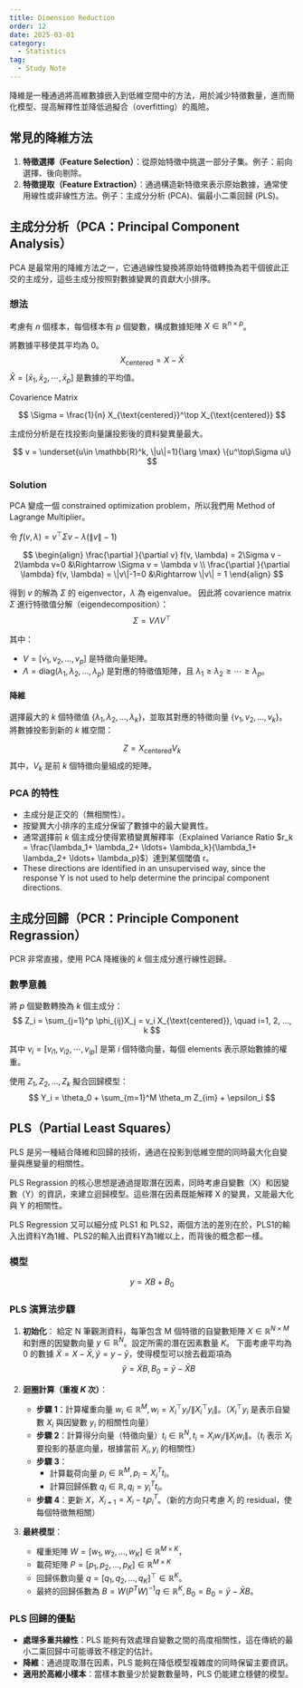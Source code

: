 ```yaml
---
title: Dimension Reduction
order: 12
date: 2025-03-01
category:
  - Statistics
tag:
  - Study Note
---
```


降維是一種通過將高維數據嵌入到低維空間中的方法，用於減少特徵數量，進而簡化模型、提高解釋性並降低過擬合（overfitting）的風險。

<!-- more -->

## 常見的降維方法

1. **特徵選擇（Feature Selection）**：從原始特徵中挑選一部分子集。例子：前向選擇、後向剔除。
2. **特徵提取（Feature Extraction）**：通過構造新特徵來表示原始數據，通常使用線性或非線性方法。例子：主成分分析 (PCA)、偏最小二乘回歸 (PLS)。


## 主成分分析（PCA：Principal Component Analysis）

PCA 是最常用的降維方法之一，它通過線性變換將原始特徵轉換為若干個彼此正交的主成分，這些主成分按照對數據變異的貢獻大小排序。


### 想法

考慮有 $n$ 個樣本，每個樣本有 $p$ 個變數，構成數據矩陣 $X \in \mathbb{R}^{n \times p}$。

將數據平移使其平均為 0。
$$
X_{\text{centered}} = X - \bar{X}
$$
$\bar{X} = [\bar{x}_1, \bar{x}_2, \cdots, \bar{x}_p]$ 是數據的平均值。

Covarience Matrix

$$
\Sigma = \frac{1}{n} X_{\text{centered}}^\top X_{\text{centered}}
$$

主成份分析是在找投影向量讓投影後的資料變異量最大。

$$
v = \underset{u\in \mathbb{R}^k, \|u\|=1}{\arg \max} \{u^\top\Sigma u\}
$$

### Solution

PCA 變成一個 constrained optimization problem，所以我們用 Method of Lagrange Multiplier。

令 $f(v, \lambda) = v^\top \Sigma v - \lambda (\|v\| - 1)$


$$
\begin{align}
\frac{\partial }{\partial v} f(v, \lambda) = 2\Sigma v - 2\lambda v=0 &\Rightarrow \Sigma v = \lambda v \\
\frac{\partial }{\partial \lambda} f(v, \lambda) = \|v\|-1=0 &\Rightarrow \|v\| = 1
\end{align}
$$

得到 $v$ 的解為 $\Sigma$ 的 eigenvector，$\lambda$ 為 eigenvalue。
因此將 covarience matrix $\Sigma$ 進行特徵值分解（eigendecomposition）：
$$
\Sigma = V \Lambda V^\top
$$

其中：
   - $V = [v_1, v_2, \ldots, v_p]$ 是特徵向量矩陣。
   - $\Lambda = \text{diag}(\lambda_1, \lambda_2, \ldots, \lambda_p)$ 是對應的特徵值矩陣，且 $\lambda_1 \geq \lambda_2 \geq \cdots \geq \lambda_p$。

#### 降維

選擇最大的 $k$ 個特徵值 $\{\lambda_1, \lambda_2, \ldots, \lambda_k\}$，並取其對應的特徵向量 $\{v_1, v_2, \ldots, v_k\}$。將數據投影到新的 $k$ 維空間：

$$
Z = X_{\text{centered}} V_k
$$
其中，$V_k$ 是前 $k$ 個特徵向量組成的矩陣。

### **PCA 的特性**
- 主成分是正交的（無相關性）。
- 按變異大小排序的主成分保留了數據中的最大變異性。
- 通常選擇前 $k$ 個主成分使得累積變異解釋率（Explained Variance Ratio $r_k = \frac{\lambda_1+ \lambda_2+ \ldots+ \lambda_k}{\lambda_1+ \lambda_2+ \ldots+ \lambda_p}$）達到某個閾值 r。
- These directions are identified in an unsupervised way, since the response Y is not used to help determine the principal component directions.

## 主成分回歸（PCR：Principle Component Regrassion）

PCR 非常直接，使用 PCA 降維後的 $k$ 個主成分進行線性迴歸。

### 數學意義

將 $p$ 個變數轉換為 $k$ 個主成分：
$$
Z_i = \sum_{j=1}^p \phi_{ij}X_j = v_i X_{\text{centered}}, \quad i=1, 2, ..., k
$$

其中 $v_i = [v_{i1}, v_{i2}, \cdots, v_{ip}]$ 是第 $i$ 個特徵向量，每個 elements 表示原始數據的權重。

使用 $Z_1, Z_2, \dots, Z_k$ 擬合回歸模型：
$$
Y_i = \theta_0 + \sum_{m=1}^M \theta_m Z_{im} + \epsilon_i
$$

## PLS（Partial Least Squares）

PLS 是另一種結合降維和回歸的技術，通過在投影到低維空間的同時最大化自變量與應變量的相關性。

PLS Regrassion 的核心思想是通過提取潛在因素，同時考慮自變數（X）和因變數（Y）的資訊，來建立迴歸模型。這些潛在因素既能解釋 X 的變異，又能最大化與 Y 的相關性。

PLS Regression 又可以細分成 PLS1 和 PLS2，兩個方法的差別在於，PLS1的輸入出資料Y為1維、PLS2的輸入出資料Y為1維以上，而背後的概念都一樣。

### 模型

$$
y = XB + B_0
$$

### PLS 演算法步驟

1. **初始化**：
給定 N 筆觀測資料，每筆包含 M 個特徵的自變數矩陣 $X \in \mathbb{R}^{N \times M}$ 和對應的因變數向量 $y \in \mathbb{R}^N$。設定所需的潛在因素數量 $K$。
下面考慮平均為 0 的數據 $\tilde{X} = X-\bar{X}, \tilde{y} = y-\bar{y}$，使得模型可以捨去截距項為
$$
\tilde{y} = \tilde{X}B, B_0 = \bar{y} - \bar{X}B
$$

2. **迴圈計算（重複 $K$ 次）**：
   - **步驟 1**：計算權重向量 $w_i \in \mathbb{R}^M, w_i = X_i^\top y_i/\|X_i^\top y_i\|$。（$X_i^\top y_i$ 是表示自變數 $X_i$ 與因變數 $y_i$ 的相關性向量）
   - **步驟 2**：計算得分向量（特徵向量）$t_i\in \mathbb{R}^N, t_i = X_iw_i/\|X_iw_i\|$。（$t_i$ 表示 $X_i$ 要投影的基底向量，根據當前 $X_i, y_i$ 的相關性）
   - **步驟 3**：
     - 計算載荷向量 $p_i \in \mathbb{R}^M, p_i = X_i^T t_i$。
     - 計算回歸係數 $q_i \in \mathbb{R}, q_i = y_i^T t_i$。
   - **步驟 4**：更新 $X$，$X_{i+1} = X_i - t_i p_i^T$。（新的方向只考慮 $X_i$ 的 residual，使每個特徵無相關）

3. **最終模型**：
   - 權重矩陣 $W = [w_1, w_2, ..., w_K] \in \mathbb{R}^{M\times K}$，
   - 載荷矩陣 $P = [p_1, p_2, ..., p_K] \in \mathbb{R}^{M\times K}$
   - 回歸係數向量 $q = [q_1, q_2, ..., q_K]^\top \in \mathbb{R}^{K}$。
   - 最終的回歸係數為 $B = W (P^T W)^{-1} q \in \mathbb{R}^{K}, B_0 = B_0 = \bar{y} - \bar{X}B$。

### PLS 回歸的優點

- **處理多重共線性**：PLS 能夠有效處理自變數之間的高度相關性，這在傳統的最小二乘回歸中可能導致不穩定的估計。
- **降維**：通過提取潛在因素，PLS 能夠在降低模型複雜度的同時保留主要資訊。
- **適用於高維小樣本**：當樣本數量少於變數數量時，PLS 仍能建立穩健的模型。



